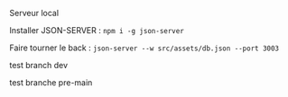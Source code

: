 Serveur local

Installer JSON-SERVER : `npm i -g json-server`

Faire tourner le back : `json-server --w src/assets/db.json --port 3003`

test branch dev

test branche pre-main